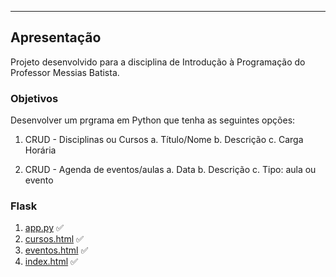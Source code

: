 ___

## Apresentação

<p> 
Projeto desenvolvido para a disciplina de Introdução à Programação do Professor Messias Batista.
</p>

### Objetivos
Desenvolver um prgrama em Python que tenha as seguintes opções: 

1. CRUD - Disciplinas ou Cursos
    a. Título/Nome
    b. Descrição
    c. Carga Horária

2. CRUD - Agenda de eventos/aulas
    a. Data
    b. Descrição
    c. Tipo: aula ou evento


### Flask

1. [app.py](flask/app.py) ✅ 
2. [cursos.html](flask/templates/cursos.html) ✅ 
3. [eventos.html](flask/templates/eventos.html) ✅
4. [index.html](flask/templates/index.html) ✅


